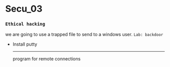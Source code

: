 # Secu_03
### `Ethical hacking`
we are going to use a trapped file to send to a windows user.
`Lab: backdoor`

* Install putty<hr>
program for remote connections
```terminal

```